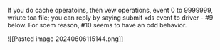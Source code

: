 If you do cache operatoins, then vew operations, event 0 to 9999999, wriute toa file; you can reply by saying submit xds event to driver - #9 below.
For soem reason, #10 seems to have an odd behavior.

![[Pasted image 20240606115144.png]]
